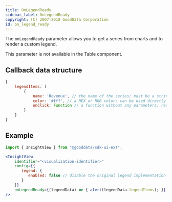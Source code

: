 ```yaml
---
title: OnLegendReady
sidebar_label: OnLegendReady
copyright: (C) 2007-2018 GoodData Corporation
id: on_legend_ready
---
```


The `onLegendReady` parameter allows you to get a series from charts and to render a custom legend.

This parameter is not available in the Table component.

## Callback data structure

```javascript
{
    legendItems: [
        {
            name: 'Revenue', // the name of the series; must be a string
            color: '#fff', // a HEX or RGB color; can be used directly in CSS
            onClick: Function // a function without any parameters, returns nothing; the trigger will toggle show/hide for the series in a visualization
        }
    ]
}
```

## Example

```jsx
import { InsightView } from "@gooddata/sdk-ui-ext";

<InsightView
    identifier="<visualization-identifier>"
    config={{
       legend: {
          enabled: false // disable the original legend implementation
       }
    }}
    onLegendReady={(legendData) => { alert(legendData.legendItems); }}
/>
```
